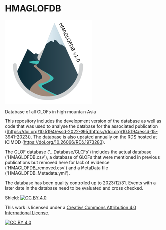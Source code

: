 # HMAGLOFDB

![alt text](https://github.com/fidelsteiner/HMAGLOFDB/blob/main/gitLOGO.png?raw=true)

Database of all GLOFs in high mountain Asia

This repository includes the development version of the database as well as code that was used to analyse the database for the associated publication ([https://doi.org/10.5194/essd-2022-395](https://doi.org/10.5194/essd-15-3941-2023)). The database is also updated annually on the RDS hosted at ICIMOD (https://doi.org/10.26066/RDS.1973283).

The GLOF database ('...Database/GLOFs') includes the actual database ('HMAGLOFDB.csv'), a database of GLOFs that were mentioned in previous publications but removed here for lack of evidence ('HMAGLOFDB_removed.csv') and a MetaData file ('HMAGLOFDB_Metadata.yml').

The database has been quality controlled up to 2023/12/31. Events with a later date in the database need to be evaluated and cross checked. 

Shield: [![CC BY 4.0][cc-by-shield]][cc-by]

This work is licensed under a
[Creative Commons Attribution 4.0 International License][cc-by].

[![CC BY 4.0][cc-by-image]][cc-by]

[cc-by]: http://creativecommons.org/licenses/by/4.0/
[cc-by-image]: https://i.creativecommons.org/l/by/4.0/88x31.png
[cc-by-shield]: https://img.shields.io/badge/License-CC%20BY%204.0-lightgrey.svg
